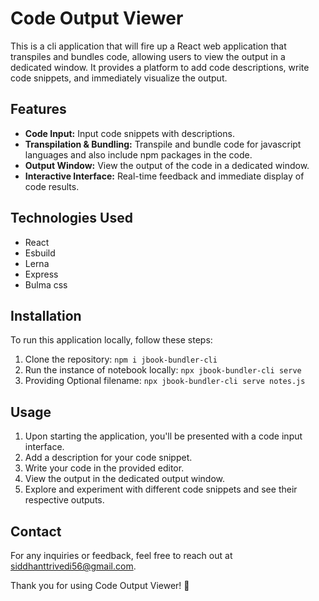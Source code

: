 # Code Output Viewer

This is a cli application that will fire up a React web application that transpiles and bundles code, allowing users to view the output in a dedicated window. It provides a platform to add code descriptions, write code snippets, and immediately visualize the output.

## Features

- **Code Input:** Input code snippets with descriptions.
- **Transpilation & Bundling:** Transpile and bundle code for javascript languages and also include npm packages in the code.
- **Output Window:** View the output of the code in a dedicated window.
- **Interactive Interface:** Real-time feedback and immediate display of code results.

## Technologies Used

- React
- Esbuild
- Lerna
- Express
- Bulma css

## Installation

To run this application locally, follow these steps:

1. Clone the repository: `npm i jbook-bundler-cli`
2. Run the instance of notebook locally: `npx jbook-bundler-cli serve`
3. Providing Optional filename: `npx jbook-bundler-cli serve notes.js`

## Usage

1. Upon starting the application, you'll be presented with a code input interface.
2. Add a description for your code snippet.
3. Write your code in the provided editor.
4. View the output in the dedicated output window.
5. Explore and experiment with different code snippets and see their respective outputs.

## Contact

For any inquiries or feedback, feel free to reach out at siddhanttrivedi56@gmail.com.

Thank you for using Code Output Viewer! 🚀
